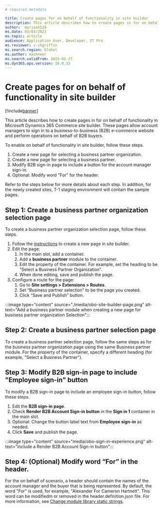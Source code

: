 ```yaml
---
# required metadata

title: Create pages for on behalf of functionality in site builder
description: This article describes how to create pages in for on behalf of functionality in Microsoft Dynamics 365 Commerce site builder.
author:  mariash529
ms.date: 03/03/2023
ms.topic: article
audience: Application User, Developer, IT Pro
ms.reviewer: v-chgriffin
ms.search.region: Global
ms.author: mashneer
ms.search.validFrom: 2023-02-27
ms.dyn365.ops.version: 10.0.33
---
```


# Create pages for on behalf of functionality in site builder

[!include[banner](../includes/banner.md)]

This article describes how to create pages in for on behalf of functionality in Microsoft Dynamics 365 Commerce site builder. These pages allow account managers to sign in to a business-to-business (B2B) e-commerce website and perform operations on behalf of B2B buyers.

To enable on behalf of functionality in site builder, follow these steps. 

1. Create a new page for selecting a business partner organization.
1. Create a new page for selecting a business partner.
1. Modify B2B sign-in page to include a button for the account manager sign-in. 
1. Optional: Modify word "For" for the header. 

Refer to the steps below for more details about each step. In addition, for the newly created sites, T-1 staging environment will contain the sample pages. 

## Step 1: Create a business partner organization selection page

To create a business partner organization selection page, follow these steps. 

1. Follow the [instructions](add-new-page.md) to create a new page in site builder.
1. Edit the page:
    1. In the main slot, add a container.
    1. Add a **business partner** module to the container.
    1. Edit the property of the container. For example, set the heading to be "Select a Business Partner Organization".
    1. When done editing, save and publish the page.
 1. Configure a route for the page:
     1. Go to **Site settings \> Extensions \> Routes**.
     1. Set “Business partner selection” to be the page you created.
     1. Click “Save and Publish” button.

:::image type="content" source="./media/obo-site-builder-page.png" alt-text="Add a business partner module when creating a new page for business partner organization Selection":::

## Step 2: Create a business partner selection page

To create a business partner selection page, follow the same steps as for the business partner organization page using the same Business partner module. For the property of the container, specify a different heading (for example, "Select a Business Partner").

## Step 3: Modify B2B sign-in page to include "Employee sign-in" button

To modify a B2B sign-in page to include an employee sign-in button, follow these steps. 

 1. Edit the **B2B sign-in page**. 
 2. Check **Render B2B Account Sign-in button** in the **Sign in 1** container in the main slot.
 3. Optional: Change the button label text from **Employee sign-in** as needed. 
 4. Click **Save** and publish the page.

:::image type="content" source="media/obo-sign-in-experience.png" alt-text="include a Render B2B Account Sign-in button":::

## Step 4: (Optional) Modify word “For” in the header. 

For the on behalf of scenario, a header should contain the names of the account manager and the buyer that is being represented. By default, the word "For" is used, for example, "Alexander For Cameron Hartnett". This word can be modifiedm or removed in the header.definition.json file. For more information, see [Change module library static strings](e-commerce-extensibility/change-module-library-strings.md).


